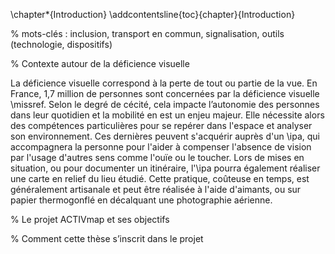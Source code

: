 \chapter*{Introduction}
\addcontentsline{toc}{chapter}{Introduction}

% mots-clés : inclusion, transport en commun, signalisation, outils (technologie, dispositifs)

% Contexte autour de la déficience visuelle

La déficience visuelle correspond à la perte de tout ou partie de la vue. En France, 1,7 million de personnes sont concernées par la déficience visuelle \missref. Selon le degré de cécité, cela impacte l’autonomie des personnes dans leur quotidien et la mobilité en est un enjeu majeur. Elle nécessite alors des compétences particulières pour se repérer dans l'espace et analyser son environnement. Ces dernières peuvent s'acquérir auprès d'un \ipa, qui accompagnera la personne pour l'aider à compenser l'absence de vision par l'usage d'autres sens comme l'ouïe ou le toucher. Lors de mises en situation, ou pour documenter un itinéraire, l'\ipa pourra également réaliser une carte en relief du lieu étudié. Cette pratique, coûteuse en temps, est généralement artisanale et peut être réalisée à l'aide d'aimants, ou sur papier thermogonflé en décalquant une photographie aérienne.

% Le projet ACTIVmap et ses objectifs

% Comment cette thèse s’inscrit dans le projet